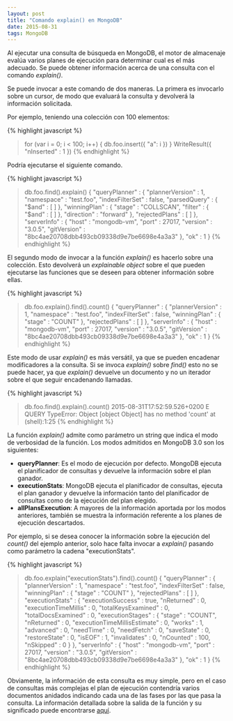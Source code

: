 ```yaml
---
layout: post
title: "Comando explain() en MongoDB"
date: 2015-08-31
tags: MongoDB
---
```

Al ejecutar una consulta de búsqueda en MongoDB, el motor de almacenaje evalúa varios planes de ejecución
para determinar cual es el más adecuado. Se puede obtener información acerca de una consulta con el comando
*explain()*.

Se puede invocar a este comando de dos maneras. La primera es invocarlo sobre un cursor, de modo que evaluará
la consulta y devolverá la información solicitada.

Por ejemplo, teniendo una colección con 100 elementos:

{% highlight javascript %}
> for (var i = 0; i < 100; i++) { db.foo.insert({ "a": i }) }
WriteResult({ "nInserted" : 1 })
{% endhighlight %}

Podría ejecutarse el siguiente comando.

{% highlight javascript %}
> db.foo.find().explain()
{
	"queryPlanner" : {
		"plannerVersion" : 1,
		"namespace" : "test.foo",
		"indexFilterSet" : false,
		"parsedQuery" : {
			"$and" : [ ]
		},
		"winningPlan" : {
			"stage" : "COLLSCAN",
			"filter" : {
				"$and" : [ ]
			},
			"direction" : "forward"
		},
		"rejectedPlans" : [ ]
	},
	"serverInfo" : {
		"host" : "mongodb-vm",
		"port" : 27017,
		"version" : "3.0.5",
		"gitVersion" : "8bc4ae20708dbb493cb09338d9e7be6698e4a3a3"
	},
	"ok" : 1
}
{% endhighlight %}

El segundo modo de invocar a la función *explain()* es hacerlo sobre una colección. Esto devolverá un *explainable
object* sobre el que pueden ejecutarse las funciones que se deseen para obtener información sobre ellas.

{% highlight javascript %}
> db.foo.explain().find().count()
{
	"queryPlanner" : {
		"plannerVersion" : 1,
		"namespace" : "test.foo",
		"indexFilterSet" : false,
		"winningPlan" : {
			"stage" : "COUNT"
		},
		"rejectedPlans" : [ ]
	},
	"serverInfo" : {
		"host" : "mongodb-vm",
		"port" : 27017,
		"version" : "3.0.5",
		"gitVersion" : "8bc4ae20708dbb493cb09338d9e7be6698e4a3a3"
	},
	"ok" : 1
}
{% endhighlight %}

Este modo de usar *explain()* es más versátil, ya que se pueden encadenar modificadores a la consulta. Si se invoca *explain()*
sobre *find()* esto no se puede hacer, ya que *explain()* devuelve un documento y no un iterador sobre el que seguir
encadenando llamadas.

{% highlight javascript %}
> db.foo.find().explain().count()
2015-08-31T17:52:59.526+0200 E QUERY    TypeError: Object [object Object] has no method 'count'
    at (shell):1:25
{% endhighlight %}

La función *explain()* admite como parámetro un string que indica el modo de verbosidad de la función. Los modos admitidos en MongoDB 3.0
son los siguientes:

- **queryPlanner**: Es el modo de ejecución por defecto. MongoDB ejecuta el planificador de consultas y devuelve la información sobre el plan ganador.
- **executionStats**: MongoDB ejecuta el planificador de consultas, ejecuta el plan ganador y devuelve la información tanto del planificador de consultas como de la ejecución del plan elegido.
- **allPlansExecution**: A mayores de la información aportada por los modos anteriores, también se muestra la información referente a los planes de ejecución descartados.

Por ejemplo, si se desea conocer la información sobre la ejecución del *count()* del ejemplo anterior, solo hace falta invocar a *explain()*
pasando como parámetro la cadena "executionStats".

{% highlight javascript %}
> db.foo.explain("executionStats").find().count()
{
	"queryPlanner" : {
		"plannerVersion" : 1,
		"namespace" : "test.foo",
		"indexFilterSet" : false,
		"winningPlan" : {
			"stage" : "COUNT"
		},
		"rejectedPlans" : [ ]
	},
	"executionStats" : {
		"executionSuccess" : true,
		"nReturned" : 0,
		"executionTimeMillis" : 0,
		"totalKeysExamined" : 0,
		"totalDocsExamined" : 0,
		"executionStages" : {
			"stage" : "COUNT",
			"nReturned" : 0,
			"executionTimeMillisEstimate" : 0,
			"works" : 1,
			"advanced" : 0,
			"needTime" : 0,
			"needFetch" : 0,
			"saveState" : 0,
			"restoreState" : 0,
			"isEOF" : 1,
			"invalidates" : 0,
			"nCounted" : 100,
			"nSkipped" : 0
		}
	},
	"serverInfo" : {
		"host" : "mongodb-vm",
		"port" : 27017,
		"version" : "3.0.5",
		"gitVersion" : "8bc4ae20708dbb493cb09338d9e7be6698e4a3a3"
	},
	"ok" : 1
}
{% endhighlight %}

Obviamente, la información de esta consulta es muy simple, pero en el caso de consultas más complejas el plan de ejecución contendría varios
documentos anidados indicando cada una de las fases por las que pasa la consulta. La información detallada sobre la salida de
la función y su significado puede encontrarse [aquí](http://docs.mongodb.org/manual/reference/explain-results).

